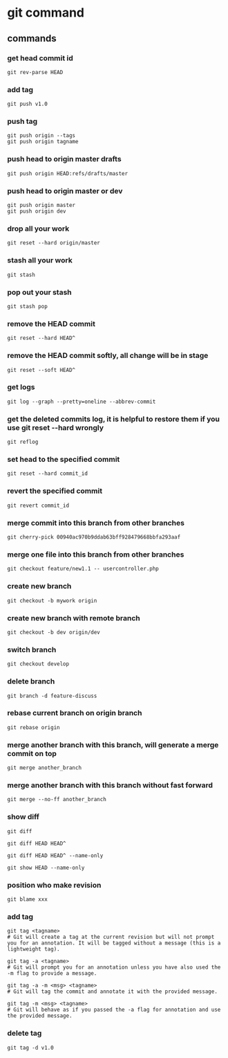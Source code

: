 
# git command

## commands

### get head commit id
```
git rev-parse HEAD
```

### add tag
```
git push v1.0
```

### push tag
```
git push origin --tags
git push origin tagname
```

### push head to origin master drafts
```
git push origin HEAD:refs/drafts/master
```

### push head to origin master or dev
```
git push origin master
git push origin dev
```

### drop all your work
```
git reset --hard origin/master
```

### stash all your work
```
git stash
```

### pop out your stash 
```
git stash pop
```

### remove the HEAD commit
```
git reset --hard HEAD^
```

### remove the HEAD commit softly, all change will be in stage
```
git reset --soft HEAD^
```

### get logs
```
git log --graph --pretty=oneline --abbrev-commit
```

### get the deleted commits log, it is helpful to restore them if you use git reset --hard wrongly
```
git reflog
```

### set head to the specified commit
```
git reset --hard commit_id
```

### revert the specified commit
```
git revert commit_id
```

### merge commit into this branch from other branches
```
git cherry-pick 00940ac970b9ddab63bff928479668bbfa293aaf
```

### merge one file into this branch from other branches
```
git checkout feature/new1.1 -- usercontroller.php
```

### create new branch
```
git checkout -b mywork origin
```

### create new branch with remote branch
```
git checkout -b dev origin/dev
```

### switch branch
```
git checkout develop
```

### delete branch
```
git branch -d feature-discuss
```

### rebase current branch on origin branch
```
git rebase origin
```

### merge another branch with this branch, will generate a merge commit on top
```
git merge another_branch
```

### merge another branch with this branch without fast forward
```
git merge --no-ff another_branch
```


### show diff
```
git diff

git diff HEAD HEAD^

git diff HEAD HEAD^ --name-only

git show HEAD --name-only
```

### position who make revision
```
git blame xxx
```

### add tag
```
git tag <tagname>
# Git will create a tag at the current revision but will not prompt you for an annotation. It will be tagged without a message (this is a lightweight tag).

git tag -a <tagname>
# Git will prompt you for an annotation unless you have also used the -m flag to provide a message.

git tag -a -m <msg> <tagname>
# Git will tag the commit and annotate it with the provided message.

git tag -m <msg> <tagname>
# Git will behave as if you passed the -a flag for annotation and use the provided message.
```

### delete tag
```
git tag -d v1.0
```





